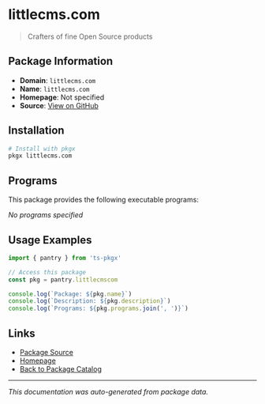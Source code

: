 # littlecms.com

> Crafters of fine Open Source products

## Package Information

- **Domain**: `littlecms.com`
- **Name**: `littlecms.com`
- **Homepage**: Not specified
- **Source**: [View on GitHub](https://github.com/pkgxdev/pantry/tree/main/projects/littlecms.com/package.yml)

## Installation

```bash
# Install with pkgx
pkgx littlecms.com
```

## Programs

This package provides the following executable programs:

*No programs specified*

## Usage Examples

```typescript
import { pantry } from 'ts-pkgx'

// Access this package
const pkg = pantry.littlecmscom

console.log(`Package: ${pkg.name}`)
console.log(`Description: ${pkg.description}`)
console.log(`Programs: ${pkg.programs.join(', ')}`)
```

## Links

- [Package Source](https://github.com/pkgxdev/pantry/tree/main/projects/littlecms.com/package.yml)
- [Homepage](#)
- [Back to Package Catalog](../package-catalog.md)

---

*This documentation was auto-generated from package data.*
